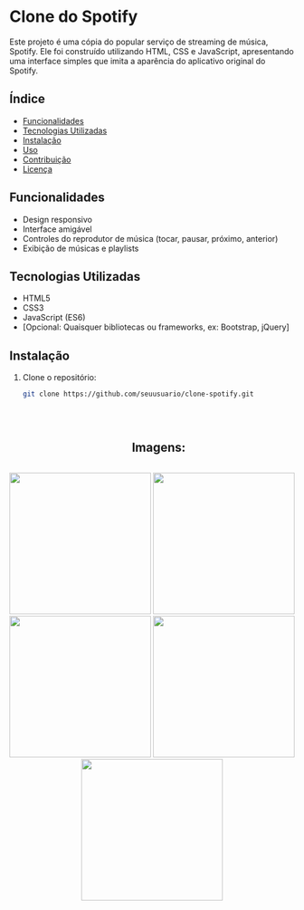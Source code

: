 # Clone do Spotify

Este projeto é uma cópia do popular serviço de streaming de música, Spotify. Ele foi construído utilizando HTML, CSS e JavaScript, apresentando uma interface simples que imita a aparência do aplicativo original do Spotify.

## Índice

- [Funcionalidades](#funcionalidades)
- [Tecnologias Utilizadas](#tecnologias-utilizadas)
- [Instalação](#instalação)
- [Uso](#uso)
- [Contribuição](#contribuição)
- [Licença](#licença)

## Funcionalidades

- Design responsivo
- Interface amigável
- Controles do reprodutor de música (tocar, pausar, próximo, anterior)
- Exibição de músicas e playlists

## Tecnologias Utilizadas

- HTML5
- CSS3
- JavaScript (ES6)
- [Opcional: Quaisquer bibliotecas ou frameworks, ex: Bootstrap, jQuery]

## Instalação

1. Clone o repositório:

   ```bash
   git clone https://github.com/seuusuario/clone-spotify.git

<br>

<div id="user-content-toc">
  <ul align="center">
    <h2 style="display: inline-block">Imagens:</h2>
  </ul>
</div>

<div align="center"> 
  <img src="./img/cafe-1.png" width="250px">
  <img src="./img/cafe-2.png" width="250px">
  <img src="./img/cafe-3.png" width="250px">
  <img src="./img/cafe-4.png" width="250px">
  <img src="./img/cafe-5.png" width="250px">
</div>
